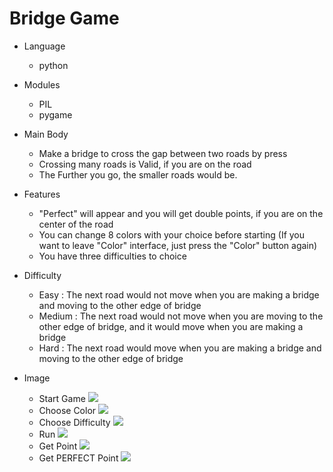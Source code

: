 # Bridge Game

* Language
  * python

* Modules
  * PIL
  * pygame

* Main Body
  * Make a bridge to cross the gap between two roads by press
  * Crossing many roads is Valid, if you are on the road
  * The Further you go, the smaller roads would be.

* Features
  * "Perfect" will appear and you will get double points, if you are on the center of the road
  * You can change 8 colors with your choice before starting (If you want to leave "Color" interface, just press the "Color" button again)
  * You have three difficulties to choice

* Difficulty
  * Easy :
    The next road would not move when you are making a bridge and moving to the other edge of bridge
  * Medium :
    The next road would not move when you are moving to the other edge of bridge, and it would move when you are making a bridge
  * Hard :
    The next road would move when you are making a bridge and moving to the other edge of bridge

* Image
  * Start Game
    ![](./README_IMG/1.png)
  * Choose Color
    ![](./README_IMG/2.png)
  * Choose Difficulty
    ![](./README_IMG/3.png)
  * Run
    ![](./README_IMG/4.png)
  * Get Point
    ![](./README_IMG/5.png)
  * Get PERFECT Point
    ![](./README_IMG/6.png)
